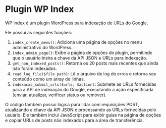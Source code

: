 # Plugin WP Index

WP Index é um plugin WordPress para indexação de URLs do Google. 

Ele possui as seguintes funções:

1. `index_create_menu()`: Adiciona uma página de opções no menu administrativo do WordPress.
2. `index_admin_page()`: Exibe a página de opções do plugin, permitindo que o usuário insira a chave da API JSON e URLs para indexação.
3. `get_non_indexed_posts()`: Retorna os 20 posts mais recentes que ainda não foram indexados.
4. `read_log_file($file_path)`: Lê o arquivo de log de erros e retorna seu conteúdo como um array de linhas.
5. `indexacao_submit_urls($urls, $action)`: Submete as URLs fornecidas para a API de indexação do Google, executando a ação especificada (enviar, atualizar, verificar status ou remover).

O código também possui lógica para lidar com requisições POST, atualizando a chave da API JSON e processando as URLs fornecidas pelo usuário. Ele também inclui JavaScript para exibir guias na página de opções e copiar URLs de posts não indexados para a área de transferência.
